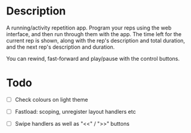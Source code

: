 # Description

A running/activity repetition app. Program your reps using the web interface, and then run through them with the app. The time left for the current rep is shown, along with the rep's description and total duration, and the next rep's description and duration.

You can rewind, fast-forward and play/pause with the control buttons.


# Todo

- [ ] Check colours on light theme

- [ ] Fastload: scoping, unregister layout handlers etc
- [ ] Swipe handlers as well as "<<" / ">>" buttons
